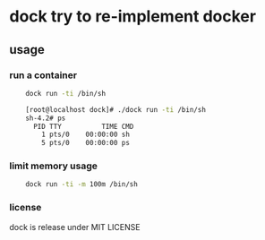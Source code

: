 # dock try to re-implement docker

## usage

### run a container

```sh
    dock run -ti /bin/sh

    [root@localhost dock]# ./dock run -ti /bin/sh
    sh-4.2# ps
      PID TTY          TIME CMD
        1 pts/0    00:00:00 sh
        5 pts/0    00:00:00 ps
```

### limit memory usage

```sh
    dock run -ti -m 100m /bin/sh
```

### license

dock is release under MIT LICENSE